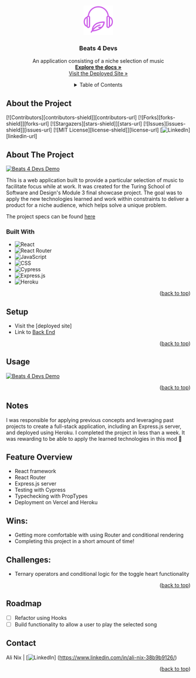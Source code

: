 <a name="readme-top"></a>

<!-- PROJECT LOGO -->
<br />
<div align="center">
  <a href="https://github.com/alinix1/showcase-project-fe">
    <img src="./src/assets/headphones_logo.png" alt="Logo" width="80" height="80">
  </a>

  <!-- HEADER -->
<h3 align="center">Beats 4 Devs</h3>
  <p align="center">
    An application consisting of a niche selection of music
    <br />
    <a href="https://github.com/alinix1/showcase-project-fe"><strong>Explore the docs »</strong></a>
    <br />
    <a href="">Visit the Deployed Site »</strong></a>
  </p>

<!-- TABLE OF CONTENTS -->
<details>
  <summary>Table of Contents</summary>
  <ol>
    <li>
      <a href="#about-the-project">About The Project</a>
      <ul>
        <li><a href="#built-with">Built With</a></li>
      </ul>
    </li>
    <li>
      <a href="#getting-started">Getting Started</a>
      <ul>
        <li><a href="#prerequisites">Prerequisites</a></li>
        <li><a href="#installation">Installation</a></li>
      </ul>
    </li>
    <li><a href="#setup">Setup</a></li>
    <li><a href="#usage">Usage</a></li>
    <li><a href="#notes">Notes</a></li>
    <li><a href="#license">License</a></li>
    <li><a href="#roadmap">Roadmap</a></li>
    <li><a href="#contact">Contact</a></li>
  </ol>
</details>
</div>

## About the Project

[![Contributors][contributors-shield]][contributors-url]
[![Forks][forks-shield]][forks-url]
[![Stargazers][stars-shield]][stars-url]
[![Issues][issues-shield]][issues-url]
[![MIT License][license-shield]][license-url]
[![LinkedIn][linkedin-shield]][linkedin-url]

<!-- ABOUT THE PROJECT -->
## About The Project

[![Beats 4 Devs Demo][product-demo]](https://user-images.githubusercontent.com/28677929/201535759-37b95254-fbdb-4555-b6fe-68ccfd49fafd.gif)

This is a web application built to provide a particular selection of music to facilitate focus while at work. It was created for the Turing School of Software and Design's Module 3 final showcase project. The goal was to apply the new technologies learned and work within constraints to deliver a product for a niche audience, which helps solve a unique problem.

The project specs can be found [here](https://frontend.turing.edu/projects/module-3/showcase.html)

### Built With

* ![React][React-shield]
* ![React Router][React-Router-shield]
* ![JavaScript][JavaScript-shield]
* ![CSS][CSS-shield]
* ![Cypress][Cypress-shield]
* ![Express.js][Express-shield]
* ![Heroku][Heroku-shield]


<p align="right">(<a href="#readme-top">back to top</a>)</p>


<!-- SETUP -->
## Setup
- Visit the [deployed site]
- Link to [Back End](https://github.com/alinix1/showcase-project-api)

<p align="right">(<a href="#readme-top">back to top</a>)</p>

<!-- USAGE -->
## Usage

[![Beats 4 Devs Demo][product-demo]](https://user-images.githubusercontent.com/28677929/201535759-37b95254-fbdb-4555-b6fe-68ccfd49fafd.gif)

<p align="right">(<a href="#readme-top">back to top</a>)</p>

<!-- NOTES -->
## Notes 
I was responsible for applying previous concepts and leveraging past projects to create a full-stack application, including an Express.js server, and deployed using Heroku. I completed the project in less than a week. It was rewarding to be able to apply the learned technologies in this mod 🎉

## Feature Overview 
- React framework 
- React Router 
- Express.js server 
- Testing with Cypress 
- Typechecking with PropTypes 
- Deployment on Vercel and Heroku 

## Wins: 

* Getting more comfortable with using Router and conditional rendering 
* Completing this project in a short amount of time!

## Challenges: 

* Ternary operators and conditional logic for the toggle heart functionality 

<p align="right">(<a href="#readme-top">back to top</a>)</p>

<!-- ROADMAP -->
## Roadmap

- [ ] Refactor using Hooks 
- [ ] Build functionality to allow a user to play the selected song

## Contact 

Ali Nix | [![LinkedIn][linkedin-shield]] (https://www.linkedin.com/in/ali-nix-38b9b9126/)

<p align="right">(<a href="#readme-top">back to top</a>)</p>

<!-- MARKDOWN LINKS & IMAGES -->

[product-demo]: https://user-images.githubusercontent.com/28677929/200193812-378cbc7c-d161-47c3-8672-cf870263ee58.gif
[React-shield]: https://img.shields.io/badge/react-%2320232a.svg?style=for-the-badge&logo=react&logoColor=%2361DAFB
[React-Router-shield]: https://img.shields.io/badge/React_Router-CA4245?style=for-the-badge&logo=react-router&logoColor=white
[JavaScript-shield]: https://img.shields.io/badge/JavaScript-F7DF1E?style=for-the-badge&logo=javascript&logoColor=black
[CSS-shield]: https://img.shields.io/badge/CSS3-1572B6?style=for-the-badge&logo=css3&logoColor=white
[Cypress-shield]: https://img.shields.io/badge/-cypress-%23E5E5E5?style=for-the-badge&logo=cypress&logoColor=058a5e
[Express-shield]: https://img.shields.io/badge/express.js-%23404d59.svg?style=for-the-badge&logo=express&logoColor=%2361DAFB
[Heroku-shield]: https://img.shields.io/badge/heroku-%23430098.svg?style=for-the-badge&logo=heroku&logoColor=white
[Postgres-shield]: https://img.shields.io/badge/postgres-%23316192.svg?style=for-the-badge&logo=postgresql&logoColor=white

[linkedin-shield]: https://img.shields.io/badge/-LinkedIn-black.svg?style=for-the-badge&logo=linkedin&colorB=555
[linkedin-url1]: https://www.linkedin.com/in/ali-nix-38b9b9126/

